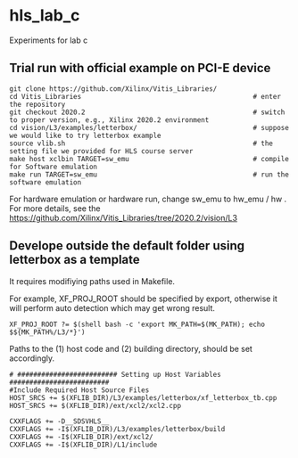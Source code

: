 # hls_lab_c
Experiments for lab c 

## Trial run with official example on PCI-E device

```shell
git clone https://github.com/Xilinx/Vitis_Libraries/ 
cd Vitis_Libraries                                           # enter the repository 
git checkout 2020.2                                          # switch to proper version, e.g., Xilinx 2020.2 environment
cd vision/L3/examples/letterbox/                             # suppose we would like to try letterbox example 
source vlib.sh                                               # the setting file we provided for HLS course server 
make host xclbin TARGET=sw_emu                               # compile for Software emulation 
make run TARGET=sw_emu                                       # run the software emulation 
```

For hardware emulation or hardware run, change sw_emu to hw_emu / hw . </br>
For more details, see the https://github.com/Xilinx/Vitis_Libraries/tree/2020.2/vision/L3 

## Develope outside the default folder using letterbox as a template

It requires modifiying paths used in Makefile. 

For example, XF_PROJ_ROOT should be specified by export, otherwise it will perform auto detection which may get wrong result. 
```shell
XF_PROJ_ROOT ?= $(shell bash -c 'export MK_PATH=$(MK_PATH); echo $${MK_PATH%/L3/*}')
```

Paths to the (1) host code and (2) building directory, should be set accordingly.
```shell
# ######################### Setting up Host Variables #########################
#Include Required Host Source Files
HOST_SRCS += $(XFLIB_DIR)/L3/examples/letterbox/xf_letterbox_tb.cpp
HOST_SRCS += $(XFLIB_DIR)/ext/xcl2/xcl2.cpp

CXXFLAGS += -D__SDSVHLS__
CXXFLAGS += -I$(XFLIB_DIR)/L3/examples/letterbox/build
CXXFLAGS += -I$(XFLIB_DIR)/ext/xcl2/
CXXFLAGS += -I$(XFLIB_DIR)/L1/include
```


